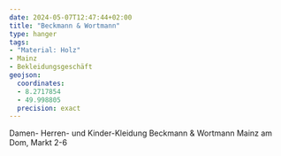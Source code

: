 ```yaml
---
date: 2024-05-07T12:47:44+02:00
title: "Beckmann & Wortmann"
type: hanger
tags:
- "Material: Holz"
- Mainz
- Bekleidungsgeschäft
geojson:
  coordinates:
  - 8.2717854
  - 49.998805
  precision: exact
---
```

Damen- Herren- und Kinder-Kleidung
Beckmann & Wortmann
Mainz
am Dom, Markt 2-6
